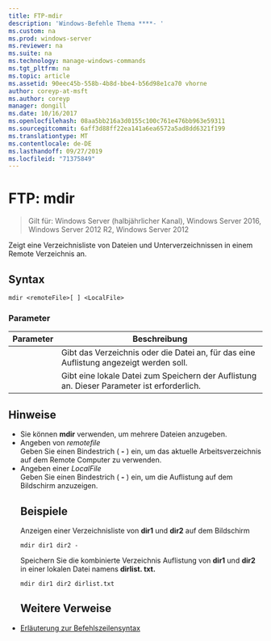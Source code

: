 ```yaml
---
title: FTP-mdir
description: 'Windows-Befehle Thema ****- '
ms.custom: na
ms.prod: windows-server
ms.reviewer: na
ms.suite: na
ms.technology: manage-windows-commands
ms.tgt_pltfrm: na
ms.topic: article
ms.assetid: 90eec45b-558b-4b8d-bbe4-b56d98e1ca70 vhorne
author: coreyp-at-msft
ms.author: coreyp
manager: dongill
ms.date: 10/16/2017
ms.openlocfilehash: 08aa5bb216a3d0155c100c761e476bb963e59311
ms.sourcegitcommit: 6aff3d88ff22ea141a6ea6572a5ad8dd6321f199
ms.translationtype: MT
ms.contentlocale: de-DE
ms.lasthandoff: 09/27/2019
ms.locfileid: "71375849"
---
```

# <a name="ftp-mdir"></a>FTP: mdir

>Gilt für: Windows Server (halbjährlicher Kanal), Windows Server 2016, Windows Server 2012 R2, Windows Server 2012

Zeigt eine Verzeichnisliste von Dateien und Unterverzeichnissen in einem Remote Verzeichnis an.   
## <a name="syntax"></a>Syntax  
```  
mdir <remoteFile>[ ] <LocalFile>  
```  
### <a name="parameters"></a>Parameter  

|  Parameter   |                               Beschreibung                                |
|--------------|--------------------------------------------------------------------------|
| <remoteFile> |   Gibt das Verzeichnis oder die Datei an, für das eine Auflistung angezeigt werden soll.   |
| <LocalFile>  | Gibt eine lokale Datei zum Speichern der Auflistung an. Dieser Parameter ist erforderlich. |

## <a name="remarks"></a>Hinweise  
- Sie können **mdir** verwenden, um mehrere Dateien anzugeben.  
- Angeben von *remotefile*  
  Geben Sie einen Bindestrich ( **-** ) ein, um das aktuelle Arbeitsverzeichnis auf dem Remote Computer zu verwenden.  
- Angeben einer *LocalFile*  
  Geben Sie einen Bindestrich ( **-** ) ein, um die Auflistung auf dem Bildschirm anzuzeigen.  
  ## <a name="BKMK_Examples"></a>Beispiele  
  Anzeigen einer Verzeichnisliste von **dir1** und **dir2** auf dem Bildschirm  
  ```  
  mdir dir1 dir2 -  
  ```  
  Speichern Sie die kombinierte Verzeichnis Auflistung von **dir1** und **dir2** in einer lokalen Datei namens **dirlist. txt.**  
  ```  
  mdir dir1 dir2 dirlist.txt  
  ```  
  ## <a name="additional-references"></a>Weitere Verweise  
- [Erläuterung zur Befehlszeilensyntax](command-line-syntax-key.md)  
